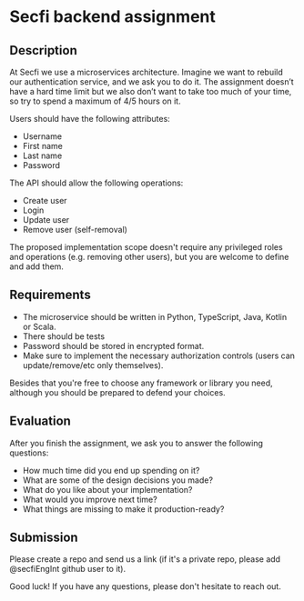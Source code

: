# Secfi backend assignment

## Description
At Secfi we use a microservices architecture. Imagine we want to rebuild our authentication service, and we ask you to do it. The assignment doesn’t have a hard time limit but we also don’t want to take too much of your time, so try to spend a maximum of 4/5 hours on it.

Users should have the following attributes:
* Username
* First name
* Last name
* Password

The API should allow the following operations:
* Create user
* Login
* Update user
* Remove user (self-removal)

The proposed implementation scope doesn't require any privileged roles and operations (e.g. removing other users), but you are welcome to define and add them.

## Requirements
* The microservice should be written in Python, TypeScript, Java, Kotlin or Scala.
* There should be tests
* Password should be stored in encrypted format.
* Make sure to implement the necessary authorization controls (users can update/remove/etc only themselves).

Besides that you're free to choose any framework or library you need, although you should be prepared to defend your choices.

## Evaluation
After you finish the assignment, we ask you to answer the following questions:
* How much time did you end up spending on it?
* What are some of the design decisions you made?
* What do you like about your implementation?
* What would you improve next time?
* What things are missing to make it production-ready?

## Submission
Please create a repo and send us a link (if it's a private repo, please add @secfiEngInt github user to it).

Good luck! If you have any questions, please don't hesitate to reach out.
